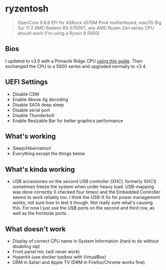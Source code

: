# ryzentosh

> OpenCore 0.6.6 EFI for ASRock x570M Pro4 motherboard, macOS Big Sur 11.2
> AMD Radeon RX 5700XT, any AMD Ryzen Zen series CPU should work (I'm using a Ryzen 9 5900)

## Bios

I updated to v3.0 with a Pinnacle Ridge CPU [using this guide](https://download.asrock.com/TSD/Ryzen5000/X570M%20Pro4.pdf). Then exchanged the CPU to a 5000 series and upgraded normally to v3.4.

## UEFI Settings

* Disable CSM
* Enable Above 4g decoding
* Disable SATA deep sleep
* Disable serial port
* Disable Thunderbolt
* Enable Resizable Bar for better graphics performance

## What's working

* Sleep/Hibernation!
* Everything except the things below

## What's kinda working

* USB accessories on the second USB controller (XHCI, formerly XHC1) sometimes freeze the system when under heavy load. USB-mapping was done correctly (I checked four times) and the Embedded Controller seems to work reliably too. I think the USB-X fix for power management works, not sure how to test it though. Not really sure what's causing this. For now I just use the USB ports on the second and third row, as well as the frontside ports.

## What doesn't work

* Display of correct CPU name in System Information (hard to do without disabling sip)
* Front panel mic (will never work)
* Hyperkit (use docker toolbox with VirtualBox)
* DRM in Safari and Apple TV (DRM in Firefox/Chrome works fine)

